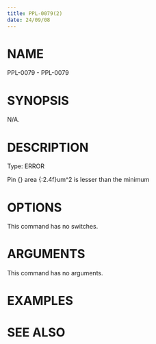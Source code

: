 ```yaml
---
title: PPL-0079(2)
date: 24/09/08
---
```


# NAME

PPL-0079 - PPL-0079

# SYNOPSIS

N/A.

# DESCRIPTION

Type: ERROR

Pin {} area {:2.4f}um^2 is lesser than the minimum

# OPTIONS

This command has no switches.

# ARGUMENTS

This command has no arguments.

# EXAMPLES

# SEE ALSO
